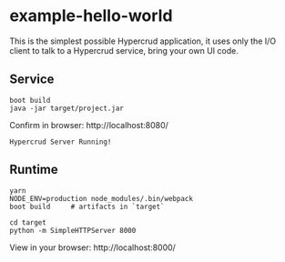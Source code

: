 # example-hello-world

This is the simplest possible Hypercrud application, it uses only the I/O client to talk to a Hypercrud service, bring your own UI code.

## Service

    boot build
    java -jar target/project.jar

Confirm in browser: http://localhost:8080/

    Hypercrud Server Running!

## Runtime

    yarn
    NODE_ENV=production node_modules/.bin/webpack
    boot build     # artifacts in `target`

    cd target
    python -m SimpleHTTPServer 8000

View in your browser: http://localhost:8000/
